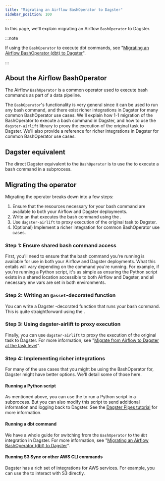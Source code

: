 ```yaml
---
title: "Migrating an Airflow BashOperator to Dagster"
sidebar_position: 100
---
```


In this page, we'll explain migrating an Airflow `BashOperator` to Dagster.

:::note

If using the `BashOperator` to execute dbt commands, see "[Migrating an Airflow BashOperator (dbt) to Dagster](bash-operator-dbt)".

:::

## About the Airflow BashOperator

The Airflow `BashOperator` is a common operator used to execute bash commands as part of a data pipeline.

<CodeExample path="docs_snippets/docs_snippets/integrations/airlift/operator_migration/bash_operator_general.py" />

The `BashOperator`'s functionality is very general since it can be used to run any bash command, and there exist richer integrations in Dagster for many common BashOperator use cases. We'll explain how 1-1 migration of the BashOperator to execute a bash command in Dagster, and how to use the `dagster-airlift` library to proxy the execution of the original task to Dagster. We'll also provide a reference for richer integrations in Dagster for common BashOperator use cases.

## Dagster equivalent

The direct Dagster equivalent to the `BashOperator` is to use the <PyObject section="pipes" object="PipesSubprocessClient" module="dagster"/> to execute a bash command in a subprocess.

## Migrating the operator

Migrating the operator breaks down into a few steps:

1. Ensure that the resources necessary for your bash command are available to both your Airflow and Dagster deployments.
2. Write an <PyObject section="assets" object="asset" module="dagster"/> that executes the bash command using the <PyObject section="pipes" object="PipesSubprocessClient" module="dagster"/>.
3. Use `dagster-airlift` to proxy execution of the original task to Dagster.
4. (Optional) Implement a richer integration for common BashOperator use cases.

### Step 1: Ensure shared bash command access

First, you'll need to ensure that the bash command you're running is available for use in both your Airflow and Dagster deployments. What this entails will vary depending on the command you're running. For example, if you're running a Python script, it's as simple as ensuring the Python script exists in a shared location accessible to both Airflow and Dagster, and all necessary env vars are set in both environments.

### Step 2: Writing an `@asset`-decorated function

You can write a Dagster <PyObject section="assets" object="asset" module="dagster"/>-decorated function that runs your bash command. This is quite straightforward using the <PyObject section="pipes" object="PipesSubprocessClient" module="dagster"/>.

<CodeExample path="docs_snippets/docs_snippets/integrations/airlift/operator_migration/using_pipes_subprocess.py" />

### Step 3: Using dagster-airlift to proxy execution

Finally, you can use `dagster-airlift` to proxy the execution of the original task to Dagster. For more information, see "[Migrate from Airflow to Dagster at the task level](../task-level-migration/)".

### Step 4: Implementing richer integrations

For many of the use cases that you might be using the BashOperator for, Dagster might have better options. We'll detail some of those here.

#### Running a Python script

As mentioned above, you can use the <PyObject section="pipes" object="PipesSubprocessClient" module="dagster"/> to run a Python script in a subprocess. But you can also modify this script to send additional information and logging back to Dagster. See the [Dagster Pipes tutorial](/guides/build/external-pipelines/) for more information.

#### Running a dbt command

We have a whole guide for switching from the `BashOperator` to the `dbt` integration in Dagster. For more information, see "[Migrating an Airflow BashOperator (dbt) to Dagster](bash-operator-dbt)".

#### Running S3 Sync or other AWS CLI commands

Dagster has a rich set of integrations for AWS services. For example, you can use the <PyObject section="libraries" object="s3.S3Resource" module="dagster_aws"/> to interact with S3 directly.
